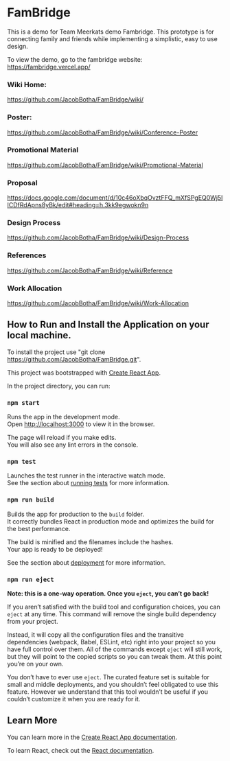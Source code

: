 # FamBridge
This is a demo for Team Meerkats demo Fambridge. This prototype is for connecting family and friends while implementing a simplistic, easy to use design.

To view the demo, go to the fambridge website: https://fambridge.vercel.app/

### Wiki Home:
https://github.com/JacobBotha/FamBridge/wiki/

### Poster: 
https://github.com/JacobBotha/FamBridge/wiki/Conference-Poster

### Promotional Material
https://github.com/JacobBotha/FamBridge/wiki/Promotional-Material

### Proposal
https://docs.google.com/document/d/10c46oXbqOvztFFQ_mXfSPgEQ0Wj5IICDfRdApns8yBk/edit#heading=h.3kk9egwokn9n

### Design Process
https://github.com/JacobBotha/FamBridge/wiki/Design-Process

### References
https://github.com/JacobBotha/FamBridge/wiki/Reference

### Work Allocation
https://github.com/JacobBotha/FamBridge/wiki/Work-Allocation


## How to Run and Install the Application on your local machine.
To install the project use "git clone https://github.com/JacobBotha/FamBridge.git".

This project was bootstrapped with [Create React App](https://github.com/facebook/create-react-app). 

In the project directory, you can run:

### `npm start`

Runs the app in the development mode.\
Open [http://localhost:3000](http://localhost:3000) to view it in the browser.

The page will reload if you make edits.\
You will also see any lint errors in the console.

### `npm test`

Launches the test runner in the interactive watch mode.\
See the section about [running tests](https://facebook.github.io/create-react-app/docs/running-tests) for more information.

### `npm run build`

Builds the app for production to the `build` folder.\
It correctly bundles React in production mode and optimizes the build for the best performance.

The build is minified and the filenames include the hashes.\
Your app is ready to be deployed!

See the section about [deployment](https://facebook.github.io/create-react-app/docs/deployment) for more information.

### `npm run eject`

**Note: this is a one-way operation. Once you `eject`, you can’t go back!**

If you aren’t satisfied with the build tool and configuration choices, you can `eject` at any time. This command will remove the single build dependency from your project.

Instead, it will copy all the configuration files and the transitive dependencies (webpack, Babel, ESLint, etc) right into your project so you have full control over them. All of the commands except `eject` will still work, but they will point to the copied scripts so you can tweak them. At this point you’re on your own.

You don’t have to ever use `eject`. The curated feature set is suitable for small and middle deployments, and you shouldn’t feel obligated to use this feature. However we understand that this tool wouldn’t be useful if you couldn’t customize it when you are ready for it.

## Learn More

You can learn more in the [Create React App documentation](https://facebook.github.io/create-react-app/docs/getting-started).

To learn React, check out the [React documentation](https://reactjs.org/).
